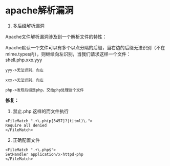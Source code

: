 # apache解析漏洞

1. 多后缀解析漏洞

Apache文件解析漏洞涉及到一个解析文件的特性：

Apache默认一个文件可以有多个以点分隔的后缀，当右边的后缀无法识别（不在mime.types内），则继续向左识别，当我们请求这样一个文件：shell.php.xxx.yyy

```
yyy->无法识别，向左

xxx->无法识别，向左

php->发现后缀是php，交给php处理这个文件
```

**修复：**

1. 禁止.php.这样的而文件执行

```
<FileMatch ".+\.ph(p[3457]?|t|tml)\.">
Require all denied
</FileMatch>
```

2. 正确配置文件

```
<FileMatch ".+\.php$">
SetHandler application/x-httpd-php
</FileMatch>
```

